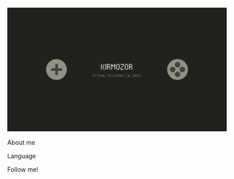 ![Header](https://github.com/KirMozor/KirMozor/blob/main/assets/Header.png)

About me

Language

Follow me!